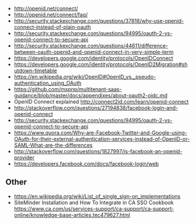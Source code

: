 - http://openid.net/connect/
- http://openid.net/connect/faq/
- http://security.stackexchange.com/questions/37818/why-use-openid-connect-instead-of-plain-oauth
- http://security.stackexchange.com/questions/94995/oauth-2-vs-openid-connect-to-secure-api
- http://security.stackexchange.com/questions/44611/difference-between-oauth-openid-and-openid-connect-in-very-simple-term
- https://developers.google.com/identity/protocols/OpenIDConnect
- https://developers.google.com/identity/protocols/OpenID2Migration#shutdown-timetable
- https://en.wikipedia.org/wiki/OpenID#OpenID_vs._pseudo-authentication_using_OAuth
- https://github.com/mspnp/multitenant-saas-guidance/blob/master/docs/appendixes/about-oauth2-oidc.md
- OpenID Connect explained http://connect2id.com/learn/openid-connect
- http://stackoverflow.com/questions/27194838/facebook-login-and-openid-connect
- http://security.stackexchange.com/questions/94995/oauth-2-vs-openid-connect-to-secure-api
- https://www.quora.com/Why-are-Facebook-Twitter-and-Google-using-OAuth-for-their-external-authentication-services-instead-of-OpenID-or-SAML-What-are-the-differences
- http://stackoverflow.com/questions/1827997/is-facebook-an-openid-provider
- https://developers.facebook.com/docs/facebook-login/web
## Other

- https://en.wikipedia.org/wiki/List_of_single_sign-on_implementations
- SiteMinder Installation and How To Integrate in CA SSO Cookbook https://www.ca.com/us/services-support/ca-support/ca-support-online/knowledge-base-articles.tec479627.html
